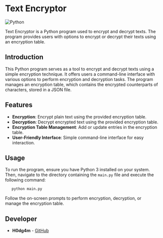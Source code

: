 # Text Encryptor

![Python](https://img.shields.io/badge/Python-3.x-blue)

Text Encryptor is a Python program used to encrypt and decrypt texts. The program provides users with options to encrypt or decrypt their texts using an encryption table.

## Introduction

This Python program serves as a tool to encrypt and decrypt texts using a simple encryption technique. It offers users a command-line interface with various options to perform encryption and decryption tasks. The program manages an encryption table, which contains the encrypted counterparts of characters, stored in a JSON file.

## Features

- **Encryption**: Encrypt plain text using the provided encryption table.
- **Decryption**: Decrypt encrypted text using the provided encryption table.
- **Encryption Table Management**: Add or update entries in the encryption table.
- **User-Friendly Interface**: Simple command-line interface for easy interaction.

## Usage

To run the program, ensure you have Python 3 installed on your system. Then, navigate to the directory containing the `main.py` file and execute the following command:

 ```bash
    python main.py
 ```
Follow the on-screen prompts to perform encryption, decryption, or manage the encryption table.

## Developer

* **H0dg4m** - [GitHub](https://github.com/h0dg4m)
